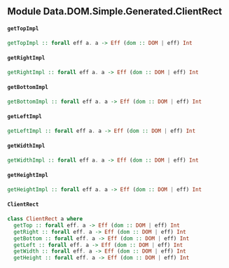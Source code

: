 ## Module Data.DOM.Simple.Generated.ClientRect

#### `getTopImpl`

``` purescript
getTopImpl :: forall eff a. a -> Eff (dom :: DOM | eff) Int
```

#### `getRightImpl`

``` purescript
getRightImpl :: forall eff a. a -> Eff (dom :: DOM | eff) Int
```

#### `getBottomImpl`

``` purescript
getBottomImpl :: forall eff a. a -> Eff (dom :: DOM | eff) Int
```

#### `getLeftImpl`

``` purescript
getLeftImpl :: forall eff a. a -> Eff (dom :: DOM | eff) Int
```

#### `getWidthImpl`

``` purescript
getWidthImpl :: forall eff a. a -> Eff (dom :: DOM | eff) Int
```

#### `getHeightImpl`

``` purescript
getHeightImpl :: forall eff a. a -> Eff (dom :: DOM | eff) Int
```

#### `ClientRect`

``` purescript
class ClientRect a where
  getTop :: forall eff. a -> Eff (dom :: DOM | eff) Int
  getRight :: forall eff. a -> Eff (dom :: DOM | eff) Int
  getBottom :: forall eff. a -> Eff (dom :: DOM | eff) Int
  getLeft :: forall eff. a -> Eff (dom :: DOM | eff) Int
  getWidth :: forall eff. a -> Eff (dom :: DOM | eff) Int
  getHeight :: forall eff. a -> Eff (dom :: DOM | eff) Int
```


